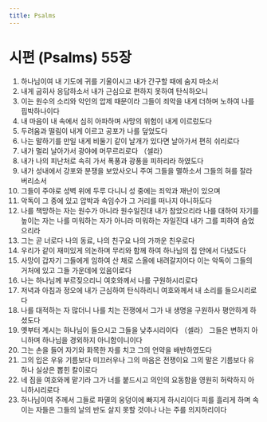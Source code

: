 ```yaml
---
title: Psalms
---
```


# 시편 (Psalms) 55장
1. 하나님이여 내 기도에 귀를 기울이시고 내가 간구할 때에 숨지 마소서
1. 내게 굽히사 응답하소서 내가 근심으로 편하지 못하여 탄식하오니
1. 이는 원수의 소리와 악인의 압제 때문이라 그들이 죄악을 내게 더하며 노하여 나를 핍박하나이다
1. 내 마음이 내 속에서 심히 아파하며 사망의 위험이 내게 이르렀도다
1. 두려움과 떨림이 내게 이르고 공포가 나를 덮었도다
1. 나는 말하기를 만일 내게 비둘기 같이 날개가 있다면 날아가서 편히 쉬리로다
1. 내가 멀리 날아가서 광야에 머무르리로다 （셀라）
1. 내가 나의 피난처로 속히 가서 폭풍과 광풍을 피하리라 하였도다
1. 내가 성내에서 강포와 분쟁을 보았사오니 주여 그들을 멸하소서 그들의 혀를 잘라 버리소서
1. 그들이 주야로 성벽 위에 두루 다니니 성 중에는 죄악과 재난이 있으며
1. 악독이 그 중에 있고 압박과 속임수가 그 거리를 떠나지 아니하도다
1. 나를 책망하는 자는 원수가 아니라 원수일진대 내가 참았으리라 나를 대하여 자기를 높이는 자는 나를 미워하는 자가 아니라 미워하는 자일진대 내가 그를 피하여 숨었으리라
1. 그는 곧 너로다 나의 동료, 나의 친구요 나의 가까운 친우로다
1. 우리가 같이 재미있게 의논하며 무리와 함께 하여 하나님의 집 안에서 다녔도다
1. 사망이 갑자기 그들에게 임하여 산 채로 스올에 내려갈지어다 이는 악독이 그들의 거처에 있고 그들 가운데에 있음이로다
1. 나는 하나님께 부르짖으리니 여호와께서 나를 구원하시리로다
1. 저녁과 아침과 정오에 내가 근심하여 탄식하리니 여호와께서 내 소리를 들으시리로다
1. 나를 대적하는 자 많더니 나를 치는 전쟁에서 그가 내 생명을 구원하사 평안하게 하셨도다
1. 옛부터 계시는 하나님이 들으시고 그들을 낮추시리이다 （셀라） 그들은 변하지 아니하며 하나님을 경외하지 아니함이니이다
1. 그는 손을 들어 자기와 화목한 자를 치고 그의 언약을 배반하였도다
1. 그의 입은 우유 기름보다 미끄러우나 그의 마음은 전쟁이요 그의 말은 기름보다 유하나 실상은 뽑힌 칼이로다
1. 네 짐을 여호와께 맡기라 그가 너를 붙드시고 의인의 요동함을 영원히 허락하지 아니하시리로다
1. 하나님이여 주께서 그들로 파멸의 웅덩이에 빠지게 하시리이다 피를 흘리게 하며 속이는 자들은 그들의 날의 반도 살지 못할 것이나 나는 주를 의지하리이다